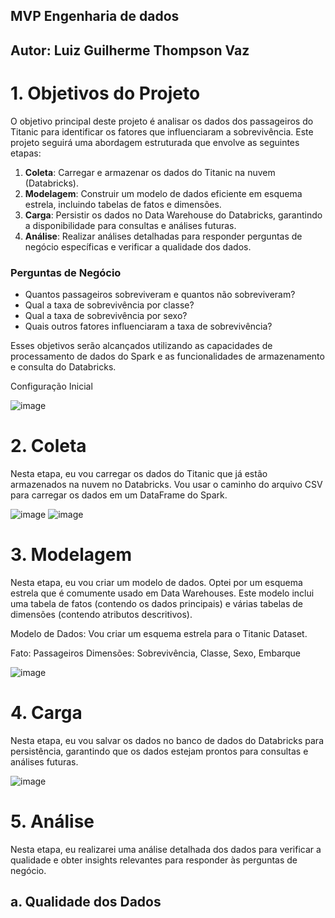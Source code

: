 ## MVP Engenharia de dados
## Autor: Luiz Guilherme Thompson Vaz

# 1. Objetivos do Projeto

O objetivo principal deste projeto é analisar os dados dos passageiros do Titanic para identificar os fatores que influenciaram a sobrevivência. Este projeto seguirá uma abordagem estruturada que envolve as seguintes etapas:

1. **Coleta**: Carregar e armazenar os dados do Titanic na nuvem (Databricks).
2. **Modelagem**: Construir um modelo de dados eficiente em esquema estrela, incluindo tabelas de fatos e dimensões.
3. **Carga**: Persistir os dados no Data Warehouse do Databricks, garantindo a disponibilidade para consultas e análises futuras.
4. **Análise**: Realizar análises detalhadas para responder perguntas de negócio específicas e verificar a qualidade dos dados.

### Perguntas de Negócio

- Quantos passageiros sobreviveram e quantos não sobreviveram?
- Qual a taxa de sobrevivência por classe?
- Qual a taxa de sobrevivência por sexo?
- Quais outros fatores influenciaram a taxa de sobrevivência?

Esses objetivos serão alcançados utilizando as capacidades de processamento de dados do Spark e as funcionalidades de armazenamento e consulta do Databricks.

Configuração Inicial

![image](https://github.com/luizthompson/MVP_Engenharia-_de_dados/assets/165716819/1a609285-6976-49f1-8416-f6e73620de5e)

# 2. Coleta
Nesta etapa, eu vou carregar os dados do Titanic que já estão armazenados na nuvem no Databricks. Vou usar o caminho do arquivo CSV para carregar os dados em um DataFrame do Spark.

![image](https://github.com/luizthompson/MVP_Engenharia-_de_dados/assets/165716819/34892e3f-6a12-4d28-bed4-4f74373adb56)
![image](https://github.com/luizthompson/MVP_Engenharia-_de_dados/assets/165716819/7534a787-4259-404b-a584-9d1390e6be5d)

# 3. Modelagem
Nesta etapa, eu vou criar um modelo de dados. Optei por um esquema estrela que é comumente usado em Data Warehouses. Este modelo inclui uma tabela de fatos (contendo os dados principais) e várias tabelas de dimensões (contendo atributos descritivos).

Modelo de Dados: Vou criar um esquema estrela para o Titanic Dataset.

Fato: Passageiros
Dimensões: Sobrevivência, Classe, Sexo, Embarque

![image](https://github.com/luizthompson/MVP_Engenharia-_de_dados/assets/165716819/527ed191-1078-44b2-a6c6-8f4ca33a2561)


# 4. Carga
Nesta etapa, eu vou salvar os dados no banco de dados do Databricks para persistência, garantindo que os dados estejam prontos para consultas e análises futuras.

![image](https://github.com/luizthompson/MVP_Engenharia-_de_dados/assets/165716819/c8245899-75fd-4e5f-b5ba-d71b4f7ca285)

# 5. Análise

Nesta etapa, eu realizarei uma análise detalhada dos dados para verificar a qualidade e obter insights relevantes para responder às perguntas de negócio.

## a. Qualidade dos Dados

